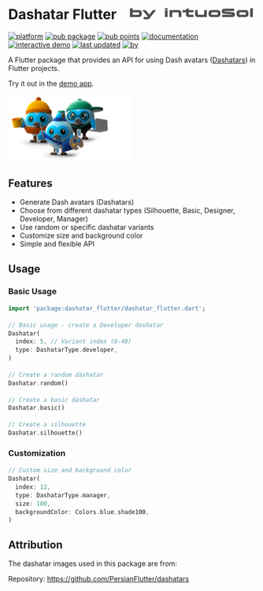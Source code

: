 # Dashatar Flutter <img src="https://raw.githubusercontent.com/intuosol/intuosol_design_system/main/assets/logos/by_intuosol.png" alt="Icon" width="250" style="margin-left: 20px;">

[![platform](https://img.shields.io/badge/platform-flutter-blue.svg)](https://flutter.dev)
[![pub package](https://img.shields.io/pub/v/dashatar_flutter.svg)](https://pub.dev/packages/dashatar_flutter)
[![pub points](https://img.shields.io/pub/points/dashatar_flutter)](https://pub.dev/packages/dashatar_flutter/score)
[![documentation](https://img.shields.io/badge/api-documentation-blue.svg)](https://pub.dev/documentation/dashatar_flutter)
[![interactive demo](https://img.shields.io/badge/interactive-demo-white.svg)](https://intuosol.github.io/dashatar_flutter/)
[![last updated](https://img.shields.io/github/last-commit/intuosol/dashatar_flutter.svg)](https://github.com/intuosol/dashatar_flutter/commits/main)
[![by](https://img.shields.io/badge/by-IntuoSol-success.svg)](https://intuosol.com)

A Flutter package that provides an API for using Dash avatars ([Dashatars](https://github.com/PersianFlutter/dashatars)) in Flutter projects.

Try it out in the [demo app](https://intuosol.github.io/dashatar_flutter/).

<img src="./images/dashatars.png" width="250">

## Features

- Generate Dash avatars (Dashatars)
- Choose from different dashatar types (Silhouette, Basic, Designer, Developer, Manager)
- Use random or specific dashatar variants
- Customize size and background color
- Simple and flexible API

## Usage

### Basic Usage

```dart
import 'package:dashatar_flutter/dashatar_flutter.dart';

// Basic usage - create a Developer dashatar
Dashatar(
  index: 5, // Variant index (0-48)
  type: DashatarType.developer,
)

// Create a random dashatar
Dashatar.random()

// Create a basic dashatar
Dashatar.basic()

// Create a silhouette
Dashatar.silhouette()
```

### Customization

```dart
// Custom size and background color
Dashatar(
  index: 12,
  type: DashatarType.manager,
  size: 100,
  backgroundColor: Colors.blue.shade100,
)
```

## Attribution

The dashatar images used in this package are from:

Repository: https://github.com/PersianFlutter/dashatars
